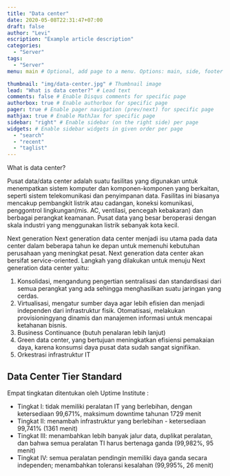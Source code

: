 ```yaml
---
title: "Data center"
date: 2020-05-08T22:31:47+07:00
draft: false 
author: "Levi"
escription: "Example article description"
categories:
  - "Server"
tags:
  - "Server"
menu: main # Optional, add page to a menu. Options: main, side, footer

thumbnail: "img/data-center.jpg" # Thumbnail image
lead: "What is data center?" # Lead text
comments: false # Enable Disqus comments for specific page
authorbox: true # Enable authorbox for specific page
pager: true # Enable pager navigation (prev/next) for specific page
mathjax: true # Enable MathJax for specific page
sidebar: "right" # Enable sidebar (on the right side) per page
widgets: # Enable sidebar widgets in given order per page
  - "search"
  - "recent"
  - "taglist"
---
```


What is data center?

Pusat data/data center adalah suatu fasilitas yang digunakan untuk menempatkan sistem komputer dan komponen-komponen yang berkaitan, seperti sistem telekomunikasi dan penyimpanan data. Fasilitas ini biasanya mencakup pembangkit listrik atau cadangan, koneksi komunikasi, penggontrol lingkungan(mis. AC, ventilasi, pencegah kebakaran) dan berbagai perangkat keamanan. Pusat data yang besar beroperasi dengan skala industri yang menggunakan listrik sebanyak kota kecil. 

Next generation
Next generation data center menjadi isu utama pada data center dalam beberapa tahun ke depan untuk memenuhi kebutuhan perusahaan yang meningkat pesat. Next generation data center akan bersifat service-oriented. Langkah yang dilakukan untuk menuju Next generation data center yaitu:

1. Konsolidasi, mengandung pengertian sentralisasi dan standardisasi dari semua perangkat yang ada sehingga menghasilkan suatu jaringan yang cerdas.
2. Virtualisasi, mengatur sumber daya agar lebih efisien dan menjadi independen dari infrastruktur fisik.
Otomatisasi, melakukan provisioningyang dinamis dan manajemen informasi untuk mencapai ketahanan bisnis.
3. Business Continuance (butuh penalaran lebih lanjut)
4. Green data center, yang bertujuan meningkatkan efisiensi pemakaian daya, karena konsumsi daya pusat data sudah sangat signifikan.
5. Orkestrasi infrastruktur IT

## Data Center Tier Standard
Empat tingkatan ditentukan oleh Uptime Institute :

* Tingkat I: tidak memiliki peralatan IT yang berlebihan, dengan ketersediaan 99,671%, maksimum downtime tahunan 1729 menit
* Tingkat II: menambah infrastruktur yang berlebihan - ketersediaan 99,741% (1361 menit)
* Tingkat III: menambahkan lebih banyak jalur data, duplikat peralatan, dan bahwa semua peralatan TI harus bertenaga ganda (99,982%, 95 menit)
* Tingkat IV: semua peralatan pendingin memiliki daya ganda secara independen; menambahkan toleransi kesalahan (99,995%, 26 menit)